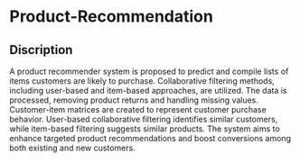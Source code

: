 # Product-Recommendation
## Discription
A product recommender system is proposed to predict and compile lists of items customers are likely to purchase. Collaborative filtering methods, including user-based and item-based approaches, are utilized. The data is processed, removing product returns and handling missing values. Customer-item matrices are created to represent customer purchase behavior. User-based collaborative filtering identifies similar customers, while item-based filtering suggests similar products. The system aims to enhance targeted product recommendations and boost conversions among both existing and new customers.
